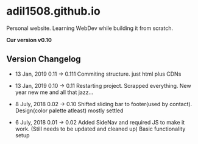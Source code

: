 # adil1508.github.io
Personal website. 
Learning WebDev while building it from scratch.

**Cur version v0.10**


## Version Changelog

* 13 Jan, 2019
0.11 -> 0.111
Commiting structure. just html plus CDNs

* 13 Jan, 2019
0.10 -> 0.11
Restarting project. Scrapped everything. New year new me and all that jazz...

* 8 July, 2018
0.02 -> 0.10
Shifted sliding bar to footer(used by contact). Design(color palette atleast) mostly settled

* 6 July, 2018
0.01 -> 0.02
Added SideNav and required JS to make it work. (Still needs to be updated and cleaned up) Basic functionality setup

